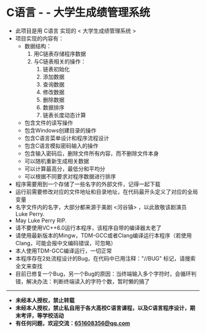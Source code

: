 # C语言 - - 大学生成绩管理系统
- 此项目是用 C语言 实现的 < 大学生成绩管理系统 > 
- 项目实现的内容有：
  - 数据结构：
    1. 用C链表存储程序数据
    2. 与C链表相关的操作：
       1. 链表初始化
       2. 添加数据
       3. 查询数据
       4. 修改数据
       5. 删除数据
       6. 数据排序
       7. 链表长度动态计算
  - 包含文件的读写操作
  - 包含Windows创建目录的操作
  - 包含C语言菜单设计和程序流程设计
  - 包含C语言模拟密码输入的操作
  - 包含输入密码后，删除文件所有内容，而不删除文件本身
  - 可以随机重新生成相关数据
  - 可以计算最高分，最低分和平均分
  - 可以根据不同要求对程序数据进行排序
- 程序需要用到一个存储了一些名字的外部文件，记得一起下载
- 运行前需要修改对应的文件地址和目录地址，在代码最开头定义了对应的全局变量
- 名字文件内的名字，大部分都来源于美剧 <河谷镇> ，以此致敬该剧演员 Luke Perry.
- May Luke Perry RIP.
- 请不要使用VC++6.0运行本程序，该程序自带的编译器太老了
- 请使用最新版本的Mingw，TDM-GCC或者Clang编译运行本程序（若使用Clang，可能会报中文编码错误，可忽略）
- 本人使用TDM-GCC编译运行，一切正常
- 本程序存在2处流程设计的Bug，在代码中已用注释："//BUG" 标记，请搜索全文来查找
- 目前已修复一个Bug，另一个Bug的原因：当终端输入多个字符时，会循环判错，解决办法：判断终端读入的字符个数，暂时懒的搞了
---
- **未经本人授权，禁止转载**
- **未经本人授权，禁止私自用于各大高校C语言课程，以及C语言程序设计，期末考评，等学校活动**
- **有任何问题，欢迎交流：651608356@qq.com**
